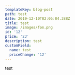 ```yaml
---
templateKey: blog-post
path: test
date: 2019-12-10T02:06:04.388Z
title: test
image: /images/fon.png
id: '12'
price: '23'
description: test
customField:
  name: test
  priceChange: '12'
---
```

test
